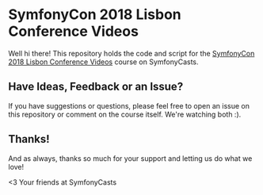 # SymfonyCon 2018 Lisbon Conference Videos

Well hi there! This repository holds the code and script
for the [SymfonyCon 2018 Lisbon Conference Videos](https://symfonycasts.com/screencast/symfonycon2018) course on SymfonyCasts.

## Have Ideas, Feedback or an Issue?

If you have suggestions or questions, please feel free to
open an issue on this repository or comment on the course
itself. We're watching both :).

## Thanks!

And as always, thanks so much for your support and letting
us do what we love!

<3 Your friends at SymfonyCasts
